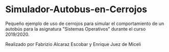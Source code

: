 # Simulador-Autobus-en-Cerrojos
Pequeño ejemplo de uso de cerrojos para simular el comportamiento de un autobús para la asignatura "Sistemas Operativos" durante el curso 2019/2020.

Realizado por Fabrizio Alcaraz Escobar y Enrique Juez de Miceli
